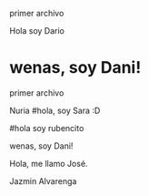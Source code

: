 

primer archivo

Hola soy Dario

# wenas, soy Dani! #

primer archivo

Nuria
#hola, soy Sara :D

#hola soy rubencito

wenas, soy Dani! 

Hola, me llamo José.

Jazmin Alvarenga




